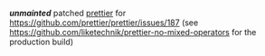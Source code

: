 ***unmainted*** patched [prettier](https://prettier.io) for https://github.com/prettier/prettier/issues/187 (see https://github.com/liketechnik/prettier-no-mixed-operators for the production build) 

